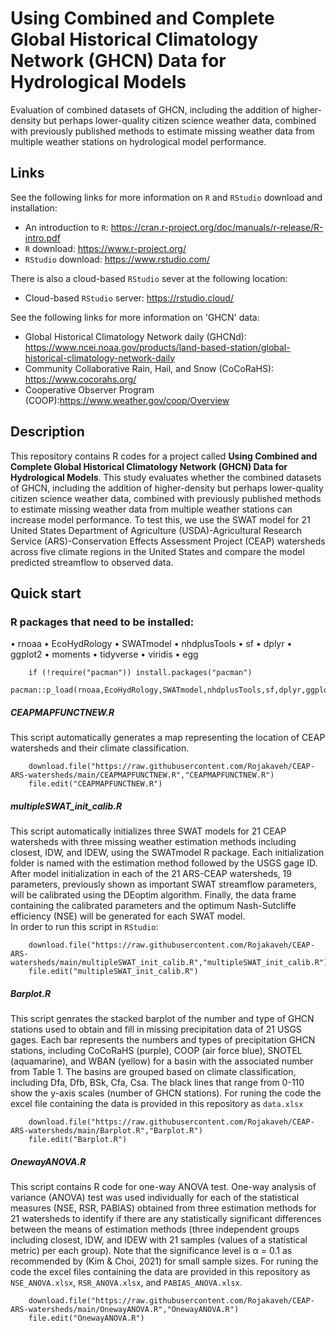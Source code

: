Using Combined and Complete  Global Historical Climatology Network (GHCN) Data for Hydrological Models
=================

Evaluation of combined datasets of GHCN, including the addition of higher-density but perhaps lower-quality citizen science weather data, combined with previously published methods to estimate missing weather data from multiple weather stations on hydrological model performance.
## Links
See the following links for more information on  `R` and `RStudio` download and installation:

- An introduction to `R`: <https://cran.r-project.org/doc/manuals/r-release/R-intro.pdf>
- `R` download: <https://www.r-project.org/>
- `RStudio` download: <https://www.rstudio.com/>

There is also a cloud-based `RStudio` sever at the following location:

- Cloud-based `RStudio` server: <https://rstudio.cloud/>

See the following links for more information on 'GHCN' data:

- Global Historical Climatology Network daily (GHCNd): <https://www.ncei.noaa.gov/products/land-based-station/global-historical-climatology-network-daily>
- Community Collaborative Rain, Hail, and Snow (CoCoRaHS): <https://www.cocorahs.org/>
- Cooperative Observer Program (COOP):<https://www.weather.gov/coop/Overview>
## Description
This repository contains R codes for a project called **Using Combined and Complete  Global Historical Climatology Network (GHCN) Data for Hydrological Models**. This study evaluates whether the combined datasets of GHCN, including the addition of higher-density but perhaps lower-quality citizen science weather data, combined with previously published methods to estimate missing weather data from multiple weather stations can increase model performance. To test this, we use the SWAT model for 21 United States Department of Agriculture (USDA)-Agricultural Research Service (ARS)-Conservation Effects Assessment Project (CEAP) watersheds across five climate regions in the United States and compare the model predicted streamflow to observed data. 

## Quick start

### R packages that need to be installed:
•   rnoaa
•   EcoHydRology
•   SWATmodel
•   nhdplusTools
•   sf
•   dplyr
•   ggplot2
•   moments
•   tidyverse
•   viridis
•   egg

        if (!require("pacman")) install.packages("pacman")
        pacman::p_load(rnoaa,EcoHydRology,SWATmodel,nhdplusTools,sf,dplyr,ggplot2,moments,tidyverse,viridis,egg)

##### CEAPMAPFUNCTNEW.R
This script automatically generates a map representing the location of CEAP watersheds and their climate classification.

        download.file("https://raw.githubusercontent.com/Rojakaveh/CEAP-ARS-watersheds/main/CEAPMAPFUNCTNEW.R","CEAPMAPFUNCTNEW.R")
        file.edit("CEAPMAPFUNCTNEW.R")

##### multipleSWAT_init_calib.R
This script automatically initializes three SWAT models for 21 CEAP watersheds with three missing weather estimation methods including closest, IDW, and IDEW, using the SWATmodel R package. Each initialization folder is named with the estimation method followed by the USGS gage ID. After model initialization in each of the 21 ARS-CEAP watersheds, 19 parameters, previously shown as important SWAT streamflow parameters, will be calibrated using the DEoptim algorithm. Finally, the data frame containing the calibrated parameters and the optimum Nash-Sutcliffe efficiency (NSE) will be generated for each SWAT model.  
In order to run this script in `RStudio`:

        download.file("https://raw.githubusercontent.com/Rojakaveh/CEAP-ARS-watersheds/main/multipleSWAT_init_calib.R","multipleSWAT_init_calib.R")
        file.edit("multipleSWAT_init_calib.R")

##### Barplot.R
This script genrates the stacked barplot of the number and type of GHCN stations used to obtain and fill in missing precipitation data of 21 USGS gages. Each bar represents the numbers and types of precipitation GHCN stations, including CoCoRaHS (purple), COOP (air force blue), SNOTEL (aquamarine), and WBAN (yellow) for a basin with the associated number from Table 1. The basins are grouped based on climate classification, including Dfa, Dfb, BSk, Cfa, Csa. The black lines that range from 0-110 show the y-axis scales (number of GHCN stations). For runing the code the excel file containing the data is provided in this repository as `data.xlsx`

        download.file("https://raw.githubusercontent.com/Rojakaveh/CEAP-ARS-watersheds/main/Barplot.R","Barplot.R")
        file.edit("Barplot.R")
        
##### OnewayANOVA.R
This script contains R code for one-way ANOVA test. One-way analysis of variance (ANOVA) test was used individually for each of the statistical measures (NSE, RSR, PABIAS) obtained from three estimation methods for 21 watersheds to identify if there are any statistically significant differences between the means of estimation methods (three independent groups including closest, IDW, and IDEW with 21 samples (values of a statistical metric) per each group). Note that the significance level is α = 0.1 as recommended by (Kim & Choi, 2021) for small sample sizes. For runing the code the excel files containing the data are provided in this repository as `NSE_ANOVA.xlsx`, `RSR_ANOVA.xlsx`, and `PABIAS_ANOVA.xlsx`.

        download.file("https://raw.githubusercontent.com/Rojakaveh/CEAP-ARS-watersheds/main/OnewayANOVA.R","OnewayANOVA.R")
        file.edit("OnewayANOVA.R")
        

